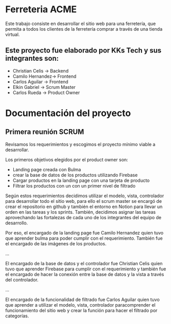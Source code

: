 # Ferreteria ACME
Este trabajo consiste en desarrollar el sitio web para una ferretería, que permita a todos los clientes de la ferretería comprar a través de una tienda virtual.


## Este proyecto fue elaborado por KKs Tech y sus integrantes son:
* Christian Celis -> Backend
* Camilo Hernandez-> Frontend
* Carlos Aguilar -> Frontend
* Elkin Gabriel -> Scrum Master
* Carlos Rueda -> Product Owner

# Documentación del proyecto



## Primera reunión SCRUM

Revisamos los requerimientos y escogimos el proyecto mínimo viable a desarrollar.

Los primeros objetivos elegidos por el product owner son:

* Landing page creada con Bulma
* crear la base de datos de los productos utilizando Firebase
* Cargar productos en la landing page con una tarjeta de producto
* Filtrar los productos con un con un primer nivel de filtrado

Según estos requerimientos decidimos utilizar el modelo, vista, controlador para desarrollar todo el sitio web, para ello el scrum master se encargó de crear el repositorio en github y también el entorno en Notion para llevar un orden en las tareas y los sprints. También, decidimos asignar las tareas aprovechando las fortalezas de cada uno de los integrantes del equipo de desarrollo.

Por eso, el encargado de la landing page fue Camilo Hernandez quien tuvo que aprender bulma para poder cumplir con el requerimiento. También fue el encargado de las imágenes de los productos.

...

El encargado de la base de datos y el controlador fue Christian Celis quien tuvo que aprender Firebase para cumplir con el requerimiento y también fue el encargado de hacer la conexión entre la base de datos y la vista a través del controlador.

...

El encargado de la funcionalidad de filtrado fue Carlos Aguilar quien tuvo que aprender a utilizar el modelo, vista, controlador paracomprender el funcionamiento del sitio web y crear la función para hacer el filtrado por categorías.